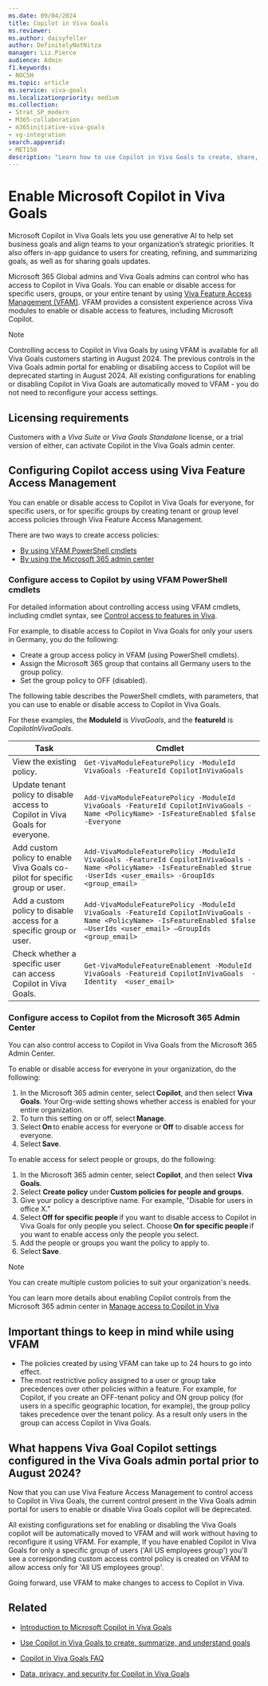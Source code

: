 ```yaml
---
ms.date: 09/04/2024
title: Copilot in Viva Goals
ms.reviewer: 
ms.author: daisyfeller
author: DefinitelyNotNitza
manager: Liz.Pierce
audience: Admin
f1.keywords:
- NOCSH
ms.topic: article
ms.service: viva-goals
ms.localizationpriority: medium
ms.collection:  
- Strat_SP_modern
- M365-collaboration
- m365initiative-viva-goals
- vg-integration  
search.appverid:
- MET150
description: "Learn how to use Copilot in Viva Goals to create, share, manage, and summarize organizational goals."
---
```


# Enable Microsoft Copilot in Viva Goals

Microsoft Copilot in Viva Goals lets you use generative AI to help set business goals and align teams to your organization’s strategic priorities. It also offers in-app guidance to users for creating, refining, and summarizing goals, as well as for sharing goals updates.

Microsoft 365 Global admins and Viva Goals admins can control who has access to Copilot in Viva Goals. You can enable or disable access for specific users, groups, or your entire tenant by using [Viva Feature Access Management (VFAM)](..\feature-access-management.md). VFAM provides a consistent experience across Viva modules to enable or disable access to features, including Microsoft Copilot.  

>[!NOTE]
> Controlling access to Copilot in Viva Goals by using VFAM is available for all Viva Goals customers starting in August 2024. The previous controls in the Viva Goals admin portal for enabling or disabling access to Copilot will be deprecated starting in August 2024. All existing configurations for enabling or disabling Copilot in Viva Goals are automatically moved to VFAM - you do not need to reconfigure your access settings. 


## Licensing requirements

Customers with a *Viva Suite* or *Viva Goals Standalone* license, or a trial version of either, can activate Copilot in the Viva Goals admin center.

## Configuring Copilot access using Viva Feature Access Management 
You can enable or disable access to Copilot in Viva Goals for everyone, for specific users, or for specific groups by creating tenant or group level access policies through Viva Feature Access Management.  

There are two ways to create access policies:
- [By using VFAM PowerShell cmdlets](#configure-access-to-copilot-by-using-vfam-powershell-cmdlets)
- [By using the Microsoft 365 admin center](#configure-access-to-copilot-from-the-microsoft-365-admin-center)

### Configure access to Copilot by using VFAM PowerShell cmdlets 

For detailed information about controlling access using VFAM cmdlets, including cmdlet syntax, see [Control access to features in Viva](../feature-access-management.md).

For example, to disable access to Copilot in Viva Goals for only your users in Germany, you do the following: 
- Create a group access policy in VFAM (using PowerShell cmdlets).
- Assign the Microsoft 365 group that contains all Germany users to the group policy.
- Set the group policy to OFF (disabled).


The following table describes the PowerShell cmdlets, with parameters, that you can use to enable or disable access to Copilot in Viva Goals.

For these examples, the **ModuleId** is *VivaGoals*, and the **featureId** is *CopilotInVivaGoals*.


|Task|Cmdlet|
|-|-|
|View the existing policy.|`Get-VivaModuleFeaturePolicy -ModuleId VivaGoals -FeatureId CopilotInVivaGoals`|
|Update tenant policy to disable access to Copilot in Viva Goals for everyone.|`Add-VivaModuleFeaturePolicy -ModuleId VivaGoals -FeatureId CopilotInVivaGoals -Name <PolicyName> -IsFeatureEnabled $false -Everyone`|
|Add custom policy to enable Viva Goals co-pilot for specific group or user.|`Add-VivaModuleFeaturePolicy -ModuleId VivaGoals -FeatureId CopilotInVivaGoals -Name <PolicyName> -IsFeatureEnabled $true -UserIds <user_emails> -GroupIds <group_email>`|
|Add a custom policy to disable access for a specific group or user.|`Add-VivaModuleFeaturePolicy -ModuleId VivaGoals -FeatureId CopilotInVivaGoals -Name <PolicyName> -IsFeatureEnabled $false –UserIds <user_email> –GroupIds <group_email>`|
|Check whether a specific user can access Copilot in Viva Goals.|`Get-VivaModuleFeatureEnablement -ModuleId VivaGoals -Featureid CopilotInVivaGoals  -Identity  <user_email>`|

 
### Configure access to Copilot from the Microsoft 365 Admin Center  

You can also control access to Copilot in Viva Goals from the Microsoft 365 Admin Center.  

To enable or disable access for everyone in your organization, do the following:
1. In the Microsoft 365 admin center, select **Copilot**, and then select **Viva Goals**. Your Org-wide setting shows whether access is enabled for your entire organization.
2. To turn this setting on or off, select **Manage**.
3. Select **On** to enable access for everyone or **Off** to disable access for everyone.
4. Select **Save**.

To enable access for select people or groups, do the following: 

1. In the Microsoft 365 admin center, select **Copilot**, and then select **Viva Goals**.
2. Select **Create policy** under **Custom policies for people and groups**.
3. Give your policy a descriptive name. For example, "Disable for users in office X."
4. Select **Off for specific people** if you want to disable access to Copilot in Viva Goals for only people you select. Choose **On for specific people** if you want to enable access only the people you select.
5. Add the people or groups you want the policy to apply to.
6. Select **Save**.

> [!NOTE]
> You can create multiple custom policies to suit your organization's needs. 

You can learn more details about enabling Copilot controls from the Microsoft 365 admin center in [Manage access to Copilot in Viva](../copilot/copilot-access-management.md)


## Important things to keep in mind while using VFAM   

- The policies created by using VFAM can take up to 24 hours to go into effect. 
- The most restrictive policy assigned to a user or group take precedences over other policies within a feature. For example, for Copilot, if you create an OFF-tenant policy and ON group policy (for users in a specific geographic location, for example), the group policy takes precedence over the tenant policy. As a result only users in the group can access Copilot in Viva Goals.

## What happens Viva Goal Copilot settings configured in the Viva Goals admin portal prior to August 2024? 

Now that you can use Viva Feature Access Management to control access to Copilot in Viva Goals, the current control present in the Viva Goals admin portal for users to enable or disable Viva Goals copilot will be deprecated.

All existing configurations set for enabling or disabling the Viva Goals copilot will be automatically moved to VFAM and will work without having to reconfigure it using VFAM. For example, If you have enabled Copilot in Viva Goals for only a specific group of users ('All US employees group') you'll see a corresponding custom access control policy is created on VFAM to allow access only for 'All US employees group'.

Going forward, use VFAM to make changes to access to Copilot in Viva.


## Related

- [Introduction to Microsoft Copilot in Viva Goals](https://support.microsoft.com/en-us/topic/introduction-to-microsoft-copilot-in-viva-goals-a1c1a5f1-9135-495b-969a-6a6172305ecc)

- [Use Copilot in Viva Goals to create, summarize, and understand goals](https://support.microsoft.com/en-us/topic/use-copilot-in-viva-goals-to-create-summarize-and-understand-goals-11bf3612-669c-49b1-99f4-93b942ba5099)

- [Copilot in Viva Goals FAQ](https://support.microsoft.com/en-us/topic/copilot-in-viva-goals-faq-31e9fbac-6214-4052-958f-9e766fd8b0e3)

- [Data, privacy, and security for Copilot in Viva Goals](vg-privacy-and-security.md#copilot-in-viva-goals)
